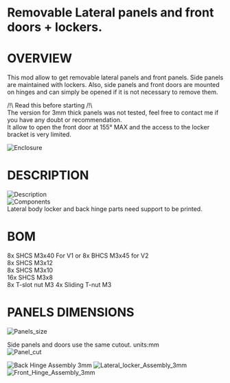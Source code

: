 # Removable Lateral panels and front doors + lockers.
# OVERVIEW
This mod allow to get removable lateral panels and front panels. Side panels are maintained with lockers. Also, side panels and front doors are mounted on hinges and can simply be opened if it is not necessary to remove them.

/!\ Read this before starting /!\  
The version for 3mm thick panels was not tested, feel free to contact me if you have any doubt or recommendation.  
It allow to open the front door at 155° MAX and the access to the locker bracket is very limited.  

![Enclosure](Images/Enclosure.jpg)

# DESCRIPTION
![Description](Images/Description.jpg)  
![Components](Images/Components.jpg)  
Lateral body locker and back hinge parts need support to be printed.

# BOM
8x SHCS M3x40 For V1 or 8x BHCS M3x45 for V2  
8x SHCS M3x12  
8x SHCS M3x10  
16x SHCS M3x8  
8x T-slot nut M3
4x Sliding T-nut M3

# PANELS DIMENSIONS
![Panels_size](Images/Panels_size.jpg)

Side panels and doors use the same cutout. units:mm  
![Panel_cut](Images/Panel_cut.jpg)


![Back Hinge Assembly 3mm](Images/Back_Hinge_Assembly_3mm.jpg)
![Lateral_locker_Assembly_3mm](Images/Lateral_locker_Assembly_3mm.jpg)
![Front_Hinge_Assembly_3mm](Images/Front_Hinge_Assembly_3mm.jpg)
